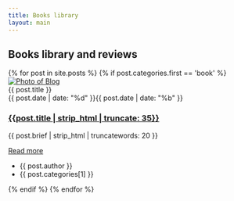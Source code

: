 ```yaml
---
title: Books library
layout: main
---
```

<section>
    <div class="text-center main-header">
        <h1 class="display-20 display-md-18 display-lg-16">
            Books library and reviews 
        </h1>
    </div>
    <div class="row">
        {% for post in site.posts %}
            {% if post.categories.first == 'book' %}
                <div class="col-lg-4 col-md-6 mb-2-6">
                    <article class="card card-style2">
                        <div class="card-img">
                        <div class="fill hoverwrap">
                            <a class="image-wrapper image-zoom cboxElement" href="{{post.url}}">
                                <img src="{{post.img}}" class="rounded-top" alt="Photo of Blog">
                            </a>
                            <div class="hovercap">{{ post.title }}</div>
                        </div>
                            <div class="date"><span>{{ post.date | date: "%d" }}</span>{{ post.date | date: "%b" }}</div>
                        </div>
                        <div class="card-body">
                    <h3 class="h4"><a href="{{post.url}}" title="{{ post.title }}">{{post.title | strip_html | truncate: 35}}</a></h3>
                            <p class="display-30">{{ post.brief | strip_html | truncatewords: 20 }}</p>
                            <a href="{{post.url}}" class="btn"><i class="fa fa-angle-double-right"></i> Read more</a>
                        </div>
                        <div class="card-footer">
                            <ul>
                            <li><i class="fa fa-user-circle-o"></i> {{ post.author }}</li>                            
                            <li ><i class="fa fa-tags"></i><span class="category">{{ post.categories[1] }}</span></li>
                            </ul>
                        </div>
                    </article>
                </div>
            {% endif %}
        {% endfor %}
    </div>
</section>